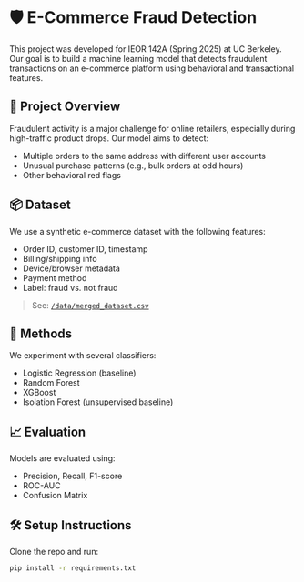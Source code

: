 # 🛡️ E-Commerce Fraud Detection

This project was developed for IEOR 142A (Spring 2025) at UC Berkeley. Our goal is to build a machine learning model that detects fraudulent transactions on an e-commerce platform using behavioral and transactional features.

## 🚀 Project Overview

Fraudulent activity is a major challenge for online retailers, especially during high-traffic product drops. Our model aims to detect:
- Multiple orders to the same address with different user accounts
- Unusual purchase patterns (e.g., bulk orders at odd hours)
- Other behavioral red flags

## 📦 Dataset

We use a synthetic e-commerce dataset with the following features:
- Order ID, customer ID, timestamp
- Billing/shipping info
- Device/browser metadata
- Payment method
- Label: fraud vs. not fraud

> See: [`/data/merged_dataset.csv`](data/merged_dataset.csv)

## 🧠 Methods

We experiment with several classifiers:
- Logistic Regression (baseline)
- Random Forest
- XGBoost
- Isolation Forest (unsupervised baseline)

## 📈 Evaluation

Models are evaluated using:
- Precision, Recall, F1-score
- ROC-AUC
- Confusion Matrix

## 🛠️ Setup Instructions

Clone the repo and run:

```bash
pip install -r requirements.txt
